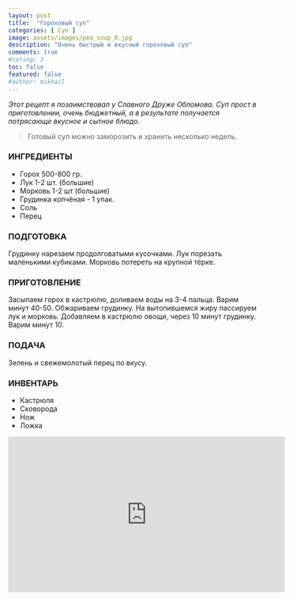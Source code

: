 ```yaml
---
layout: post
title:  "Гороховый суп"
categories: [ Суп ]
image: assets/images/pea_soup_0.jpg
description: "Очень быстрый и вкусный гороховый суп"
comments: true
#rating: 3
toc: false
featured: false
#author: mikhail
---
```

*Этот рецепт я позаимствовал у Славного Друже Обломова. Суп прост в приготовлении, очень бюджетный, а в результате получается потрясающе вкусное и сытное блюдо.*

>Готовый суп можно заморозить и хранить несколько недель.

### ИНГРЕДИЕНТЫ
* Горох 500-800 гр.
* Лук 1-2 шт. (большие)
* Морковь 1-2 шт (большие)
* Грудинка копчёная - 1 упак.
* Соль
* Перец

### ПОДГОТОВКА
Грудинку нарезаем продолговатыми кусочками. Лук порезать маленькими кубиками. Морковь потереть на крупной тёрке.

### ПРИГОТОВЛЕНИЕ
Засыпаем горох в кастрюлю, доливаем воды на 3-4 пальца. Варим минут 40-50. Обжариваем грудинку. На вытопившемся жиру пассируем лук и морковь. Добавляем в кастрюлю овощи, через 10 минут грудинку. Варим минут 10.

### ПОДАЧА
Зелень и свежемолотый перец по вкусу.

### ИНВЕНТАРЬ
* Кастрюля
* Сковорода
* Нож
* Ложка

<iframe width="560" height="315" src="https://www.youtube.com/embed/v1dKaan3pew" frameborder="0" allow="accelerometer; autoplay; encrypted-media; gyroscope; picture-in-picture" allowfullscreen></iframe>
